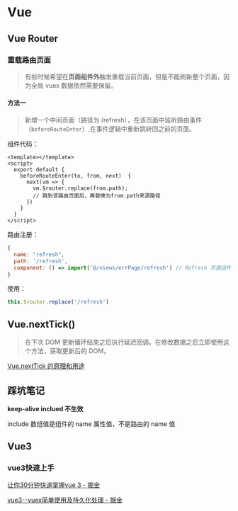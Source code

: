 # Vue

## Vue Router

### 重载路由页面

> 有些时候希望在**页面组件外**触发重载当前页面，但是不能刷新整个页面，因为全局 vuex 数据依然需要保留。

#### 方法一

> 新增一个中间页面（路径为 /refresh），在该页面中监听路由事件（`beforeRouteEnter`）,在事件逻辑中重新跳转回之前的页面。

组件代码：

```vue
<template></template>
<script>
  export default {
    beforeRouteEnter(to, from, next)  {
      next(vm => {
        vm.$router.replace(from.path);
        // 跳到该路由页面后，再替换为from.path来源路径
      })
    }
  }
</script>
```

路由注册：

```js
{
  name: "refresh",
  path: '/refresh',
  component: () => import('@/views/errPage/refresh') // Refresh 页面组件路径
}

```

使用：

```js
this.$router.replace('/refresh')
```

## Vue.nextTick()

> 在下次 DOM 更新循环结束之后执行延迟回调。在修改数据之后立即使用这个方法，获取更新后的 DOM。

[Vue.nextTick 的原理和用途](https://segmentfault.com/a/1190000012861862)

## 踩坑笔记

**keep-alive inclued 不生效**

include 数组值是组件的 name 属性值，不是路由的 name 值

## Vue3

### vue3快速上手

[让你30分钟快速掌握vue 3 - 掘金](https://juejin.cn/post/6887359442354962445#heading-27)

[vue3--vuex简单使用及持久化处理 - 掘金](https://juejin.cn/post/7006890304217284638)
